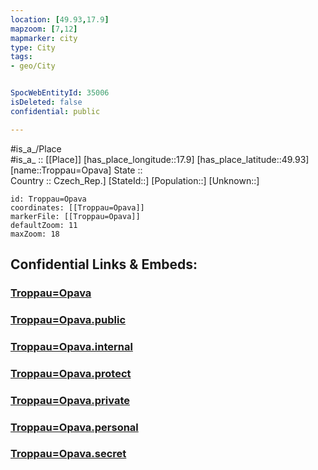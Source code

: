```yaml
---
location: [49.93,17.9] 
mapzoom: [7,12] 
mapmarker: city 
type: City
tags:
- geo/City


SpocWebEntityId: 35006
isDeleted: false
confidential: public

---
```

#is_a_/Place  
#is_a_ :: [[Place]] 
[has_place_longitude::17.9] 
[has_place_latitude::49.93] 
[name::Troppau=Opava] 
State ::  
Country :: Czech_Rep.] 
[StateId::] 
[Population::] 
[Unknown::] 


```leaflet
id: Troppau=Opava
coordinates: [[Troppau=Opava]] 
markerFile: [[Troppau=Opava]] 
defaultZoom: 11 
maxZoom: 18
```


## Confidential Links & Embeds: 

### [Troppau=Opava](/_Standards/Earth/Continent/Europe/Europe~Central/Czech_Republic/regions~Czech_Republic/Moravskoslezský/City/Troppau=Opava.md) 

### [Troppau=Opava.public](/_public/Earth/Continent/Europe/Europe~Central/Czech_Republic/regions~Czech_Republic/Moravskoslezský/City/Troppau=Opava.public.md) 

### [Troppau=Opava.internal](/_internal/Earth/Continent/Europe/Europe~Central/Czech_Republic/regions~Czech_Republic/Moravskoslezský/City/Troppau=Opava.internal.md) 

### [Troppau=Opava.protect](/_protect/Earth/Continent/Europe/Europe~Central/Czech_Republic/regions~Czech_Republic/Moravskoslezský/City/Troppau=Opava.protect.md) 

### [Troppau=Opava.private](/_private/Earth/Continent/Europe/Europe~Central/Czech_Republic/regions~Czech_Republic/Moravskoslezský/City/Troppau=Opava.private.md) 

### [Troppau=Opava.personal](/_personal/Earth/Continent/Europe/Europe~Central/Czech_Republic/regions~Czech_Republic/Moravskoslezský/City/Troppau=Opava.personal.md) 

### [Troppau=Opava.secret](/_secret/Earth/Continent/Europe/Europe~Central/Czech_Republic/regions~Czech_Republic/Moravskoslezský/City/Troppau=Opava.secret.md)

